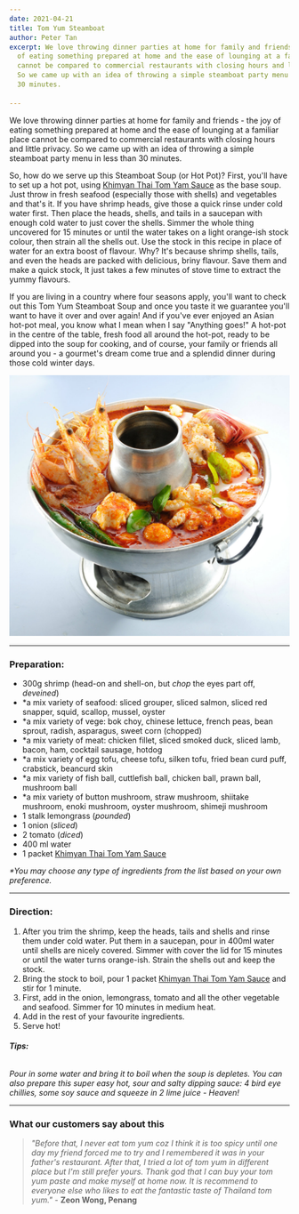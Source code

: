 ```yaml
---
date: 2021-04-21
title: Tom Yum Steamboat
author: Peter Tan
excerpt: We love throwing dinner parties at home for family and friends - the joy
  of eating something prepared at home and the ease of lounging at a familiar place
  cannot be compared to commercial restaurants with closing hours and little privacy.
  So we came up with an idea of throwing a simple steamboat party menu in less than
  30 minutes.

---
```

We love throwing dinner parties at home for family and friends - the joy of eating something prepared at home and the ease of lounging at a familiar place cannot be compared to commercial restaurants with closing hours and little privacy. So we came up with an idea of throwing a simple steamboat party menu in less than 30 minutes.

So, how do we serve up this Steamboat Soup (or Hot Pot)? First, you'll have to set up a hot pot, using [Khimyan Thai Tom Yam Sauce](https://khimyancurry.com/projects/3d-graff/) as the base soup. Just throw in fresh seafood (especially those with shells) and vegetables and that's it. If you have shrimp heads, give those a quick rinse under cold water first. Then place the heads, shells, and tails in a saucepan with enough cold water to just cover the shells. Simmer the whole thing uncovered for 15 minutes or until the water takes on a light orange-ish stock colour, then strain all the shells out. Use the stock in this recipe in place of water for an extra boost of flavour. Why? It's because shrimp shells, tails, and even the heads are packed with delicious, briny flavour. Save them and make a quick stock, It just takes a few minutes of stove time to extract the yummy flavours.

If you are living in a country where four seasons apply, you'll want to check out this Tom Yum Steamboat Soup and once you taste it we guarantee you'll want to have it over and over again! And if you've ever enjoyed an Asian hot-pot meal, you know what I mean when I say "Anything goes!" A hot-pot in the centre of the table, fresh food all around the hot-pot, ready to be dipped into the soup for cooking, and of course, your family or friends all around you - a gourmet's dream come true and a splendid dinner during those cold winter days.

![](/uploads/steamboat.jpg)

***

### **Preparation:**

* 300g shrimp (head-on and shell-on, but _chop_ the eyes part off, _deveined_)
* *a mix variety of seafood: sliced grouper, sliced salmon, sliced red snapper, squid, scallop, mussel, oyster
* *a mix variety of vege: bok choy, chinese lettuce, french peas, bean sprout, radish, asparagus, sweet corn (chopped)
* *a mix variety of meat: chicken fillet, sliced smoked duck, sliced lamb, bacon, ham, cocktail sausage, hotdog
* *a mix variety of egg tofu, cheese tofu, silken tofu, fried bean curd puff, crabstick, beancurd skin
* *a mix variety of fish ball, cuttlefish ball, chicken ball, prawn ball, mushroom ball
* *a mix variety of button mushroom, straw mushroom, shiitake mushroom, enoki mushroom, oyster mushroom, shimeji mushroom
* 1 stalk lemongrass (_pounded_)
* 1 onion (_sliced_)
* 2 tomato (_diced_)
* 400 ml water
* 1 packet [Khimyan Thai Tom Yam Sauce](https://khimyancurry.com/projects/3d-graff/)

_*You may choose any type of ingredients from the list based on your own preference._

***

### **Direction:**

1. After you trim the shrimp, keep the heads, tails and shells and rinse them under cold water. Put them in a saucepan, pour in 400ml water until shells are nicely covered. Simmer with cover the lid for 15 minutes or until the water turns orange-ish. Strain the shells out and keep the stock.
2. Bring the stock to boil, pour 1 packet [Khimyan Thai Tom Yam Sauce](https://khimyancurry.com/projects/3d-graff/) and stir for 1 minute.
3. First, add in the onion, lemongrass, tomato and all the other vegetable and seafood. Simmer for 10 minutes in medium heat.
4. Add in the rest of your favourite ingredients.
5. Serve hot!

###### **Tips:**

_Pour in some water and bring it to boil when the soup is depletes. You can also prepare this super easy hot, sour and salty dipping sauce: 4 bird eye chillies, some soy sauce and squeeze in 2 lime juice - Heaven!_

***

### What our customers say about this

> _"Before that, I never eat tom yum coz I think it is too spicy until one day my friend forced me to try and I remembered it was in your father's restaurant. After that, I tried a lot of tom yum in different place but I'm still prefer yours. Thank god that I can buy your tom yum paste and make myself at home now. It is recommend to everyone else who likes to eat the fantastic taste of Thailand tom yum."_ - **Zeon Wong, Penang**
